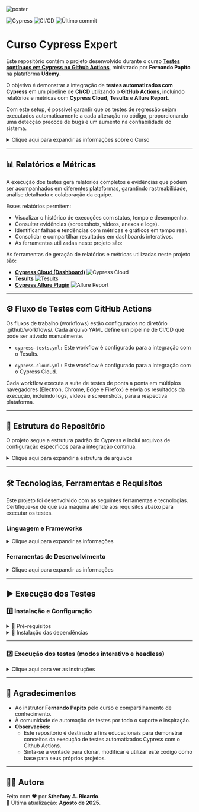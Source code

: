 ![poster](./.github/poster.png)

![Cypress](https://img.shields.io/badge/Cypress-Testing-04C38E?logo=cypress) ![CI/CD](https://img.shields.io/github/actions/workflow/status/sthefanyricardo/cypress-actions/cypress-tests.yml?label=CI/CD&logo=github) ![Último commit](https://img.shields.io/github/last-commit/sthefanyricardo/cypress-actions?label=Último%20commit&style=flat&logo=git)

# Curso Cypress Expert

Este repositório contém o projeto desenvolvido durante o curso [**Testes contínuos em Cypress no Github Actions**](https://www.udemy.com/course/testes-continuos-em-cypress-no-github-actions/), ministrado por **Fernando Papito** na plataforma **Udemy**.

O objetivo é demonstrar a integração de **testes automatizados com Cypress** em um pipeline de **CI/CD** utilizando o **GitHub Actions**, incluindo relatórios e métricas com **Cypress Cloud**, **Tesults** e **Allure Report**.

Com este setup, é possível garantir que os testes de regressão sejam executados automaticamente a cada alteração no código, proporcionando uma detecção precoce de bugs e um aumento na confiabilidade do sistema.

<details>
  <summary>Clique aqui para expandir as informações sobre o Curso</summary>

  ### 🎯 Objetivo

  O principal objetivo deste projeto é construir um fluxo de trabalho (workflow) de testes contínuos que:

  - 🔄 Automatize a execução dos testes de regressão do Cypress.
  - ⚙️ Utilize o GitHub Actions para orquestrar o pipeline de testes.
  - 📊 Gere relatórios, screenshots e métricas para evidenciar a execução dos testes:
    - ☁️ Integre-se ao Cypress Cloud (antigo Cypress Dashboard) para uma visualização detalhada do histórico de testes.
    - ☁️ Integre-se ao Tesults para uma visualização detalhada do histórico de testes.
    - ☁️ Integre-se ao Allure Report para uma visualização detalhada do histórico de testes.
  
  --- 

  ### 📑 Conteúdo do Curso

  Durante o curso, foram aplicados os seguintes conceitos:

  - Construção de Pipelines e Workflows de CI/CD: Criação de arquivos .yml para automatizar a execução dos testes no GitHub Actions.
  - Testes Contínuos com Cypress: Configuração e execução dos testes de regressão de forma automática, garantindo a detecção precoce de bugs.
  - Geração de Relatórios e Métricas: Configuração de integrações para gerar evidências de execução (vídeos, screenshots) e dashboards com relatórios detalhados.

</details>

---

## 📊 Relatórios e Métricas

A execução dos testes gera relatórios completos e evidências que podem ser acompanhados em diferentes plataformas, garantindo rastreabilidade, análise detalhada e colaboração da equipe.

Esses relatórios permitem:
- Visualizar o histórico de execuções com status, tempo e desempenho.
- Consultar evidências (screenshots, vídeos, anexos e logs).
- Identificar falhas e tendências com métricas e gráficos em tempo real.
- Consolidar e compartilhar resultados em dashboards interativos.
- As ferramentas utilizadas neste projeto são:

As ferramentas de geração de relatórios e métricas utilizadas neste projeto são:
- [**Cypress Cloud (Dashboard)**](https://cloud.cypress.io/) ![Cypress Cloud](https://img.shields.io/badge/Cypress%20Cloud-Dashboard-04C38E?logo=cypress)  
- [**Tesults**](https://www.tesults.com/) ![Tesults](https://img.shields.io/badge/Tesults-Results-3F7CAC)  
- [**Cypress Allure Plugin**](https://github.com/Shelex/cypress-allure-plugin) ![Allure Report](https://img.shields.io/badge/Allure-Reports-E91E63?logo=allure)

---

## ⚙️ Fluxo de Testes com GitHub Actions

Os fluxos de trabalho (workflows) estão configurados no diretório .github/workflows/. Cada arquivo YAML define um pipeline de CI/CD que pode ser ativado manualmente.

- ```cypress-tests.yml:``` Este workflow é configurado para a integração com o Tesults.

- ```cypress-cloud.yml:``` Este workflow é configurado para a integração com o Cypress Cloud.

Cada workflow executa a suíte de testes de ponta a ponta em múltiplos navegadores (Electron, Chrome, Edge e Firefox) e envia os resultados da execução, incluindo logs, vídeos e screenshots, para a respectiva plataforma.

---

## 📁 Estrutura do Repositório

O projeto segue a estrutura padrão do Cypress e inclui arquivos de configuração específicos para a integração contínua.

<details>
  <summary>Clique aqui para expandir a estrutura de arquivos</summary>

  ```text
  📦 cypress-actions/
  ┣ 📂 .github/
  ┃ └── workflows/
  ┃     ┣ 📜 cypress-cloud.yml     # Workflow para execução de testes no Cypress Cloud
  ┃     ┗ 📜 cypress-tests.yml     # Workflow para execução básica de testes
  ┣ 📂 cypress/
  ┃ ┣ 📂 e2e/
  ┃ ┃ ┗ 📜 login.cy.js           # Exemplo de um caso de teste e2e
  ┃ ┗ 📂 support/
  ┃     ┣ 📜 commands.js           # Comandos customizados do Cypress
  ┃     ┗ 📜 e2e.js                # Arquivo de suporte
  ┣ 📜 .gitignore                    # Arquivos e pastas a serem ignorados pelo Git
  ┣ 📜 cypress.config.js             # Arquivo de configuração global do Cypress
  ┣ 📜 package-lock.json             # Controle de versões exatas das dependências
  ┣ 📜 package.json                  # Lista as dependências e scripts do projeto
  ┣ 📜 README.md                     # Documentação principal do repositório
  ┣ 📜 runner-chrome.js              # Script para execução com Chrome
  ┣ 📜 runner-edge.js                # Script para execução com Edge
  ┣ 📜 runner-electron.js            # Script para execução com Electron
  ┣ 📜 runner-firefox.js             # Script para execução com Firefox
  ┣ 📜 runner.js                     # Script principal de execução
  ┗ 📜 yarn.lock                     # Controle de versões exatas das dependências
  ```

</details>

---

## 🛠️ Tecnologias, Ferramentas e Requisitos

Este projeto foi desenvolvido com as seguintes ferramentas e tecnologias. Certifique-se de que sua máquina atende aos requisitos abaixo para executar os testes.

### Linguagem e Frameworks

<details>
  <summary>Clique aqui para expandir as informações</summary>

  - [**JavaScript**](https://developer.mozilla.org/pt-BR/docs/Web/JavaScript) → Linguagem utilizada para implementação dos testes.  
  - [**Cypress**](https://www.cypress.io/) → Framework de automação de testes end-to-end para aplicações web.  
  - [**Node.js**](https://nodejs.org/en/download) + **npm**/**Yarn** → Ambiente de execução e gerenciamento de dependências.  
  - [**Java**](https://www.java.com/en/) → Necessário para geração de relatórios com o [cypress-allure-plugin](https://github.com/Shelex/cypress-allure-plugin).  

</details>

### Ferramentas de Desenvolvimento

<details>
  <summary>Clique aqui para expandir as informações</summary>

  - [**Visual Studio Code**](https://code.visualstudio.com/download) → IDE utilizada para desenvolvimento e manutenção dos testes.  
  - [**Git**](https://git-scm.com/downloads) → Controle de versão.  
  - [**GitHub**](https://github.com) → Repositório remoto para versionamento e compartilhamento do código.  

</details>

---

## ▶️ Execução dos Testes

### 1️⃣ Instalação e Configuração

<details>
  <summary>🔹 Pré-requisitos</summary>

  Antes de executar os testes, certifique-se de que possui os seguintes itens instalados na sua máquina:

  1. **Ferramentas de linha de comando (CLI)**
  As ferramentas de terminal, também conhecidas como linha de comando (command-line interface ou CLI), é necessária para fazer as instalações, configurar o ambiente e executar os testes.
      - [Windows Terminal](https://apps.microsoft.com/detail/9n0dx20hk701?hl=pt-BR&gl=BR) e Prompt de Comando: São as ferramentas padrão no Windows.
        - **Tutoriais de instalação:**
          - [Terminal do WINDOWS - APRENDA COMO USAR!](https://www.youtube.com/watch?v=3VlV3EoOi_A)
          - [Comandos do Prompt do Windows Que Você Deveria Saber](https://www.youtube.com/watch?v=66ta9rPcRZs&t=34s)
      - [Git Bash](https://git-scm.com/downloads): É um emulador de terminal que vem com o Git, muito popular no Windows.
        - **Tutoriais de instalação:**
          - [Instalando Git e GitHub no PC - @Curso em Vídeo HTML5 e CSS3](https://www.youtube.com/watch?v=NgWExh3bswg)
          - [Git e Github Tutorial completo - Introdução prática para iniciantes](https://www.youtube.com/watch?v=_hZf1teRFNg&t=293s)
      - [CMDER](https://cmder.app/): É uma ferramenta de terceiros que oferece uma experiência de terminal mais completa e amigável.
        - **Tutoriais de instalação:**
          - [Instalando um terminal no windows - [Cmder]](https://www.youtube.com/watch?v=2pNZgvzrZdU)
          - [#FADEV - 03 Instalando e conhecendo o Cmder](https://www.youtube.com/watch?v=tg7dQi6BLEw)

  2. **Node.js:**
      - Versão neste projeto: 22.14.0 LTS
      - [Faça o download do Node.js](https://nodejs.org/en/download)
      - Gerenciadores de pacotes:
          - npm versão 11.5.2.
          - yarn versão 4.6.0 (via **Corepack**).
              - Habilitar com o comando abaixo, após instalar o Node.js:
              ``` bash
              corepack enable
              ```
      - **Tutoriais de instalação:**
        - [Como instalar o NodeJS no WINDOWS](https://www.youtube.com/watch?v=_sEwOXCKw4c)
        - [O que é o Corepack e como você pode usá-lo?](https://blog.lsantos.dev/corepack/)


  3. **Java:**
      - Versão neste projeto: openjdk 21.0.8 LTS
      - [Faça o download do Java JDK Zulu](https://www.azul.com/downloads/?os=windows&package=jdk#zulu)
      - **Tutoriais de instalação:**
        - [Instalar Java JDK 21 no Windows - OpenJDK Zulu (YouTube)](https://www.youtube.com/watch?v=wZLtazPZiDE)
        - [Documentação de instalação do site da Azul](https://docs.azul.com/core/install/windows)
      > ℹ️ **Observação:** É necessário para a geração de relatórios com o **Cypress Allure Plugin**.

  4. **Git**
      - [Faça o download do Git](https://git-scm.com/downloads)
      - **Tutoriais de instalação:** 
        - [Instalando Git e GitHub no PC - @Curso em Vídeo HTML5 e CSS3](https://www.youtube.com/watch?v=NgWExh3bswg)
        - [Git e Github Tutorial completo - Introdução prática para iniciantes](https://www.youtube.com/watch?v=_hZf1teRFNg&t=293s)

  5. **Editor de Código (IDE)**
      - [Visual Studio Code](https://code.visualstudio.com/download) ou outra IDE compatível com Cypress.
      - **Tutoriais de instalação:**
        - [Instalação do VS Code para Programação em HTML e CSS (Visual Studio Code)](https://www.youtube.com/watch?v=WyXcfCPlIlk)
        - [Instalando todas as ferramentas - @Curso em Vídeo HTML5 e CSS3](https://www.youtube.com/watch?v=UForX7ehChM)

  > ℹ️ **Observação:** O instrutor do curso indicou o uso de versões específicas. No entanto, este projeto foi testado com as versões mais recentes (Node.js, Cypress, Java e Yarn) e funcionou corretamente.

</details>

<details>
  <summary>🔹 Instalação das dependências</summary>

  Com os pré-requisitos instalados, siga estes passos para instalar as dependências do projeto:

  1. **Abra a sua ferramenta de linha de comando (CLI) e siga os passos a seguir:**

  - **Clonar o repositório via "HTTPS":**
  ```bash
    git clone https://github.com/sthefanyricardo/cypress-actions.git
  ```

  - **Acessar a pasta do projeto:**
  ```bash
    cd cypress-actions
  ```

  - **Instalar as dependências:**
  ```bash
    yarn install
  ```
    
  > ℹ️ **Observação:** O instrutor do curso indicou o uso de versões específicas. No entanto, este projeto foi testado com as versões mais recentes (Node.js e Cypress) e funcionou corretamente.

</details>

---

### 2️⃣ Execução dos testes (modos interativo e headless)

<details>
  <summary>Clique aqui para ver as instruções</summary>

  Abra o terminal na pasta principal do projeto:
  ```bash
  cd .../cypress-actions
  ```

  1. **Modo Interativo (GUI)**
  - Execute o comando para abrir a interface gráfica do Cypress:
    ```bash
    yarn cypress open
    ```
  - Na interface do Cypress:
    1. Clique em Continue
    2. Em Welcome to Cypress!, selecione E2E Testing
    3. Escolha o navegador (o padrão é Electron)
    4. Clique em Start E2E Testing in {navegador escolhido}
    5. Acesse: cypress-actions > Specs > E2E specs > cypress/e2e
      - Clique em home para executar a suíte de testes home
      - Clique em tasks para executar a suíte de testes tasks
  > ℹ️ Qualquer edição e salvamento no arquivos executa automaticamente a suíte selecionada na interface gráfica do Cypress.

  2. **Modo Headless (CLI)**
  - Executar todos os testes:
  ``` bash
  yarn cypress run
  ```
  > ℹ️ Executa todos os testes da pasta cypress/e2e em modo headless.

  - Executar testes em navegador específico:
  ``` bash
  yarn cypress run --browser chrome
  ```
  > ℹ️ Os resultados são exibidos diretamente no terminal.

  - Gerar vídeos da execução:
  No arquivo cypress.config.js, adicione a opção:
  ``` javascript
    module.exports = {
      e2e: {
        video: true
      },
    };
  ```

  > ℹ️ Após isso, os [vídeos serão gravados automaticamente ](https://docs.cypress.io/app/guides/screenshots-and-videos) na pasta padrão do Cypress, nas execuções em modo headless.


  3. **Modo Headless com Relatório Allure Report**
  - Execute os testes gerando o relatório com o [Cypress Allure Plugin](https://github.com/Shelex/cypress-allure-plugin):
  ```bash
  yarn cypress run --env allure=true
  ```

</details>

---

## 📌 Agradecimentos

- Ao instrutor **Fernando Papito** pelo curso e compartilhamento de conhecimento.
- À comunidade de automação de testes por todo o suporte e inspiração.
- **Observações:**  
  - Este repositório é destinado a fins educacionais para demonstrar conceitos da execução de testes automatizados Cypress com o Github Actions.  
  - Sinta-se à vontade para clonar, modificar e utilizar este código como base para seus próprios projetos.  

---

## 🙋‍♀️ Autora
Feito com ❤️ por **Sthefany A. Ricardo**.  
📅 Última atualização: **Agosto de 2025**.